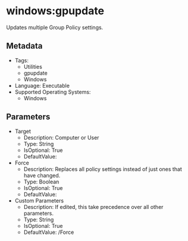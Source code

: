 <!-- region Generated -->
# windows:gpupdate

Updates multiple Group Policy settings.

## Metadata

- Tags:
  - Utilities
  - gpupdate
  - Windows
- Language: Executable
- Supported Operating Systems:
  - Windows

## Parameters

- Target
  - Description: Computer or User
  - Type: String
  - IsOptional: True
  - DefaultValue: 
- Force
  - Description: Replaces all policy settings instead of just ones that have changed.
  - Type: Boolean
  - IsOptional: True
  - DefaultValue: 
- Custom Parameters
  - Description: If edited, this take precedence over all other parameters.
  - Type: String
  - IsOptional: True
  - DefaultValue: /Force
<!-- endregion -->
